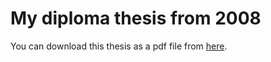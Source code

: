 # My diploma thesis from 2008
You can download this thesis as a pdf file from [here](http://alzagk.math.uni-bremen.de/Arbeiten/diplrdonau.pdf).
